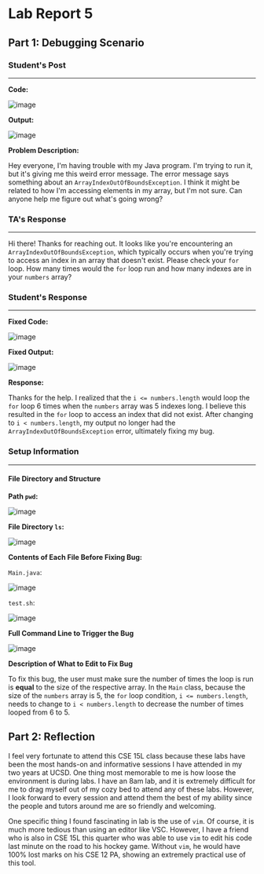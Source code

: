 # Lab Report 5

## Part 1: Debugging Scenario

### Student's Post

---

**Code:**

![image](https://github.com/williamlinplayzlegitpiano/15Llabreports/assets/55766910/9b503219-1946-4f11-b921-5a16999665af)

**Output:**

![image](https://github.com/williamlinplayzlegitpiano/15Llabreports/assets/55766910/2c864945-2131-455b-8ef7-5f37edf9949d)

**Problem Description:**

Hey everyone, I'm having trouble with my Java program. I'm trying to run it, but it's giving me this weird error message. The error message says something about an `ArrayIndexOutOfBoundsException`. I think it might be related to how I'm accessing elements in my array, but I'm not sure. Can anyone help me figure out what's going wrong?

### TA's Response

---

Hi there! Thanks for reaching out. It looks like you're encountering an `ArrayIndexOutOfBoundsException`, which typically occurs when you're trying to access an index in an array that doesn't exist. Please check your `for` loop. How many times would the `for` loop run and how many indexes are in your `numbers` array? 



### Student's Response

---

**Fixed Code:**

![image](https://github.com/williamlinplayzlegitpiano/15Llabreports/assets/55766910/f60ed29f-73fb-443d-9ecd-f689183432ab)

**Fixed Output:**

![image](https://github.com/williamlinplayzlegitpiano/15Llabreports/assets/55766910/ea750b95-27fc-4e35-b563-cc2b349b7be7)

**Response:**

Thanks for the help. I realized that the `i <= numbers.length` would loop the `for` loop 6 times when the `numbers` array was 5 indexes long. I believe this resulted in the `for` loop to access an index that did not exist. After changing to `i < numbers.length`, my output no longer had the `ArrayIndexOutOfBoundsException` error, ultimately fixing my bug.

### Setup Information

---

#### **File Directory and Structure**

**Path `pwd`:**

![image](https://github.com/williamlinplayzlegitpiano/15Llabreports/assets/55766910/6bc5ac6a-56b9-49ac-a6eb-8335dd75bfef)

**File Directory `ls`:**

![image](https://github.com/williamlinplayzlegitpiano/15Llabreports/assets/55766910/6044763f-56f4-4ac4-9181-5499c3f3b9f8)

**Contents of Each File Before Fixing Bug:**

`Main.java`:

![image](https://github.com/williamlinplayzlegitpiano/15Llabreports/assets/55766910/9b503219-1946-4f11-b921-5a16999665af)

`test.sh`:

![image](https://github.com/williamlinplayzlegitpiano/15Llabreports/assets/55766910/ee8d8a2d-8f01-4ce8-8727-3d4b2f799f57)

**Full Command Line to Trigger the Bug**

![image](https://github.com/williamlinplayzlegitpiano/15Llabreports/assets/55766910/ff445dbd-a82a-4884-8ddb-3d332b699bef)

**Description of What to Edit to Fix Bug**

To fix this bug, the user must make sure the number of times the loop is run is **equal** to the size of the respective array. In the `Main` class, because the size of the `numbers` array is 5, the `for` loop condition, `i <= numbers.length`, needs to change to `i < numbers.length` to decrease the number of times looped from 6 to 5.

## Part 2: Reflection

I feel very fortunate to attend this CSE 15L class because these labs have been the most hands-on and informative sessions I have attended in my two years at UCSD. One thing most memorable to me is how loose the environment is during labs. I have an 8am lab, and it is extremely difficult for me to drag myself out of my cozy bed to attend any of these labs. However, I look forward to every session and attend them the best of my ability since the people and tutors around me are so friendly and welcoming.

One specific thing I found fascinating in lab is the use of `vim`. Of course, it is much more tedious than using an editor like VSC. However, I have a friend who is also in CSE 15L this quarter who was able to use `vim` to edit his code last minute on the road to his hockey game. Without `vim`, he would have 100% lost marks on his CSE 12 PA, showing an extremely practical use of this tool.

